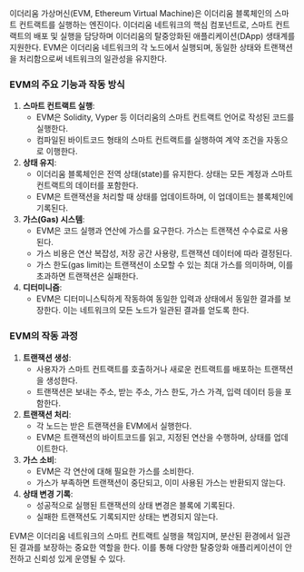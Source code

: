 이더리움 가상머신(EVM, Ethereum Virtual Machine)은 이더리움 블록체인의 스마트 컨트랙트를 실행하는 엔진이다. 이더리움 네트워크의 핵심 컴포넌트로, 스마트 컨트랙트의 배포 및 실행을 담당하며 이더리움의 탈중앙화된 애플리케이션(DApp) 생태계를 지원한다. EVM은 이더리움 네트워크의 각 노드에서 실행되며, 동일한 상태와 트랜잭션을 처리함으로써 네트워크의 일관성을 유지한다.
### EVM의 주요 기능과 작동 방식
1. **스마트 컨트랙트 실행**:
    - EVM은 Solidity, Vyper 등 이더리움의 스마트 컨트랙트 언어로 작성된 코드를 실행한다.
    - 컴파일된 바이트코드 형태의 스마트 컨트랙트를 실행하여 계약 조건을 자동으로 이행한다.
2. **상태 유지**:
    - 이더리움 블록체인은 전역 상태(state)를 유지한다. 상태는 모든 계정과 스마트 컨트랙트의 데이터를 포함한다.
    - EVM은 트랜잭션을 처리할 때 상태를 업데이트하며, 이 업데이트는 블록체인에 기록된다.
3. **가스(Gas) 시스템**:
    - EVM은 코드 실행과 연산에 가스를 요구한다. 가스는 트랜잭션 수수료로 사용된다.
    - 가스 비용은 연산 복잡성, 저장 공간 사용량, 트랜잭션 데이터에 따라 결정된다.
    - 가스 한도(gas limit)는 트랜잭션이 소모할 수 있는 최대 가스를 의미하며, 이를 초과하면 트랜잭션은 실패한다.
4. **디터미니즘**:
    - EVM은 디터미니스틱하게 작동하여 동일한 입력과 상태에서 동일한 결과를 보장한다. 이는 네트워크의 모든 노드가 일관된 결과를 얻도록 한다.
### EVM의 작동 과정
1. **트랜잭션 생성**:
    - 사용자가 스마트 컨트랙트를 호출하거나 새로운 컨트랙트를 배포하는 트랜잭션을 생성한다.
    - 트랜잭션은 보내는 주소, 받는 주소, 가스 한도, 가스 가격, 입력 데이터 등을 포함한다.
2. **트랜잭션 처리**:
    - 각 노드는 받은 트랜잭션을 EVM에서 실행한다.
    - EVM은 트랜잭션의 바이트코드를 읽고, 지정된 연산을 수행하며, 상태를 업데이트한다.
3. **가스 소비**:
    - EVM은 각 연산에 대해 필요한 가스를 소비한다.
    - 가스가 부족하면 트랜잭션이 중단되고, 이미 사용된 가스는 반환되지 않는다.
4. **상태 변경 기록**:
    - 성공적으로 실행된 트랜잭션의 상태 변경은 블록에 기록된다.
    - 실패한 트랜잭션도 기록되지만 상태는 변경되지 않는다.

EVM은 이더리움 네트워크의 스마트 컨트랙트 실행을 책임지며, 분산된 환경에서 일관된 결과를 보장하는 중요한 역할을 한다. 이를 통해 다양한 탈중앙화 애플리케이션이 안전하고 신뢰성 있게 운영될 수 있다.